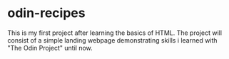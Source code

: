# odin-recipes

This is my first project after learning the basics of HTML.
The project will consist of a simple landing webpage demonstrating skills i learned with "The Odin Project" until now.
